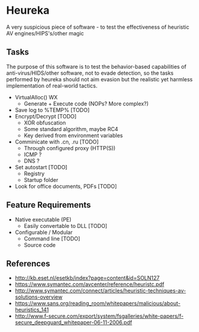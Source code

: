 Heureka
=======

A very suspicious piece of software - to test the effectiveness of heuristic AV engines/HIPS's/other magic

Tasks
----- 

The purpose of this software is to test the behavior-based capabilities of anti-virus/HIDS/other software, not to evade detection, so the tasks performed by heureka should not aim evasion but the realistic yet harmless implementation of real-world tactics.
	
  * VirtualAlloc() WX
    * Generate + Execute code (NOPs? More complex?)
  * Save log to %TEMP% [TODO]
  * Encrypt/Decrypt [TODO]
    * XOR obfuscation 
    * Some standard algorithm, maybe RC4 
    * Key derived from environment variables 
  * Comminicate with .cn, .ru [TODO] 
    * Through configured proxy (HTTP(S))
    * ICMP ?
    * DNS ?
  * Set autostart [TODO]
    * Registry
    * Startup folder
  * Look for office documents, PDFs [TODO]

Feature Requirements
--------------------

* Native executable (PE)
  * Easily convertable to DLL [TODO]
* Configurable / Modular
  * Command line [TODO]
  * Source code

References
----------

* <http://kb.eset.nl/esetkb/index?page=content&id=SOLN127>
* <https://www.symantec.com/avcenter/reference/heuristc.pdf>
* <http://www.symantec.com/connect/articles/heuristic-techniques-av-solutions-overview>
* <https://www.sans.org/reading_room/whitepapers/malicious/about-heuristics_141>
* <http://www.f-secure.com/export/system/fsgalleries/white-papers/f-secure_deepguard_whitepaper-06-11-2006.pdf>